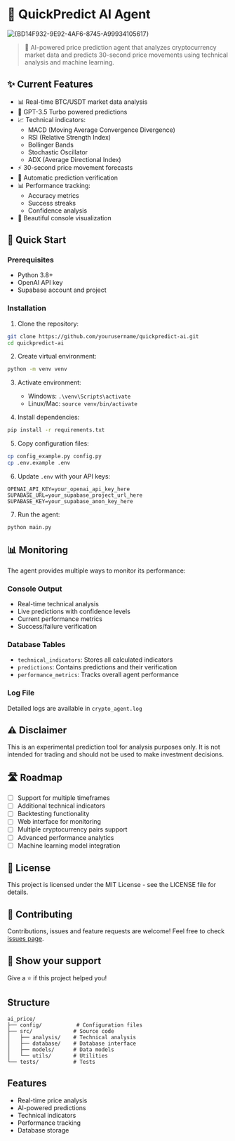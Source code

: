 # 🎯 QuickPredict AI Agent
![{BD14F932-9E92-4AF6-8745-A99934105617}](https://github.com/user-attachments/assets/4e601227-f554-40d8-a361-1a3143164ca8)

> 🤖 AI-powered price prediction agent that analyzes cryptocurrency market data and predicts 30-second price movements using technical analysis and machine learning.

## ✨ Current Features

- 📊 Real-time BTC/USDT market data analysis
- 🧠 GPT-3.5 Turbo powered predictions
- 📈 Technical indicators:
  - MACD (Moving Average Convergence Divergence)
  - RSI (Relative Strength Index)
  - Bollinger Bands
  - Stochastic Oscillator
  - ADX (Average Directional Index)
- ⚡ 30-second price movement forecasts
- 📝 Automatic prediction verification
- 📊 Performance tracking:
  - Accuracy metrics
  - Success streaks
  - Confidence analysis
- 🎨 Beautiful console visualization

## 🚀 Quick Start

### Prerequisites

- Python 3.8+
- OpenAI API key
- Supabase account and project

### Installation

1. Clone the repository:
```bash
git clone https://github.com/yourusername/quickpredict-ai.git
cd quickpredict-ai
```

2. Create virtual environment:
```bash
python -m venv venv
```

3. Activate environment:
   - Windows: `.\venv\Scripts\activate`
   - Linux/Mac: `source venv/bin/activate`

4. Install dependencies:
```bash
pip install -r requirements.txt
```

5. Copy configuration files:
```bash
cp config_example.py config.py
cp .env.example .env
```

6. Update `.env` with your API keys:
```
OPENAI_API_KEY=your_openai_api_key_here
SUPABASE_URL=your_supabase_project_url_here
SUPABASE_KEY=your_supabase_anon_key_here
```

7. Run the agent:
```bash
python main.py
```

## 📊 Monitoring

The agent provides multiple ways to monitor its performance:

### Console Output
- Real-time technical analysis
- Live predictions with confidence levels
- Current performance metrics
- Success/failure verification

### Database Tables
- `technical_indicators`: Stores all calculated indicators
- `predictions`: Contains predictions and their verification
- `performance_metrics`: Tracks overall agent performance

### Log File
Detailed logs are available in `crypto_agent.log`

## ⚠️ Disclaimer

This is an experimental prediction tool for analysis purposes only. It is not intended for trading and should not be used to make investment decisions.

## 🛣️ Roadmap

- [ ] Support for multiple timeframes
- [ ] Additional technical indicators
- [ ] Backtesting functionality
- [ ] Web interface for monitoring
- [ ] Multiple cryptocurrency pairs support
- [ ] Advanced performance analytics
- [ ] Machine learning model integration

## 📝 License

This project is licensed under the MIT License - see the LICENSE file for details.

## 🤝 Contributing

Contributions, issues and feature requests are welcome! Feel free to check [issues page](https://github.com/Huston1992/quickpredict-ai/issues).

## 🌟 Show your support

Give a ⭐️ if this project helped you!

## Structure

```
ai_price/
├── config/           # Configuration files
├── src/             # Source code
│   ├── analysis/    # Technical analysis
│   ├── database/    # Database interface
│   ├── models/      # Data models
│   └── utils/       # Utilities
└── tests/           # Tests
```

## Features

- Real-time price analysis
- AI-powered predictions
- Technical indicators
- Performance tracking
- Database storage
